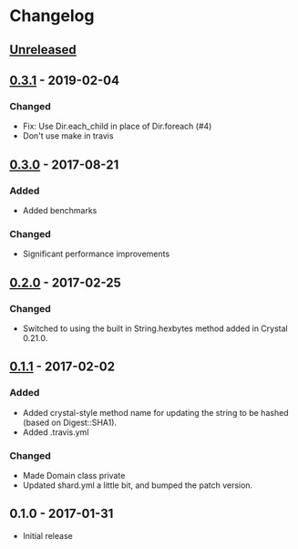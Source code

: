 # Changelog

## [Unreleased]

## [0.3.1] - 2019-02-04
### Changed
- Fix: Use Dir.each_child in place of Dir.foreach (#4)
- Don't use make in travis

## [0.3.0] - 2017-08-21
### Added
- Added benchmarks

### Changed
- Significant performance improvements


## [0.2.0] - 2017-02-25
### Changed
- Switched to using the built in String.hexbytes method added in Crystal 0.21.0.


## [0.1.1] - 2017-02-02
### Added
- Added crystal-style method name for updating the string to be hashed (based on Digest::SHA1).
- Added .travis.yml

### Changed
- Made Domain class private
- Updated shard.yml a little bit, and bumped the patch version.


## 0.1.0 - 2017-01-31
- Initial release


[Unreleased]: https://github.com/OscarBarrett/crystal-sha3/compare/v0.3.1...HEAD
[0.3.1]: https://github.com/OscarBarrett/crystal-sha3/compare/v0.3.0...v0.3.1
[0.3.0]: https://github.com/OscarBarrett/crystal-sha3/compare/v0.2.0...v0.3.0
[0.2.0]: https://github.com/OscarBarrett/crystal-sha3/compare/v0.1.1...v0.2.0
[0.1.1]: https://github.com/OscarBarrett/crystal-sha3/compare/v0.1.0...v0.1.1
